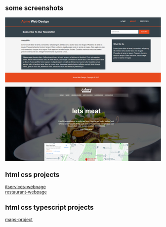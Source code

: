 ## some screenshots
![Screenshot](/screenshots/itserviceswebpage.png)
![Screenshot](/screenshots/restaurantwebpage.png)

## html css projects

[itservices-webpage](https://github.com/engranshul/itservices-webpage)<br/>
[restaurant-webpage](https://github.com/engranshul/restaurant-webpage)

## html css typescript projects

[maps-project](https://github.com/engranshul/maps-webapp-typescript)